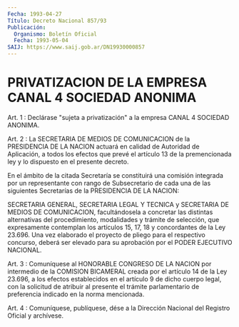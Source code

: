 ```yaml
---
Fecha: 1993-04-27
Título: Decreto Nacional 857/93
Publicación:
  Organismo: Boletín Oficial
  Fecha: 1993-05-04
SAIJ: https://www.saij.gob.ar/DN19930000857
---
```

# PRIVATIZACION DE LA EMPRESA CANAL 4 SOCIEDAD ANONIMA

<a id="1"></a>
Art. 1 : Declárase "sujeta a privatización" a la empresa CANAL 4 SOCIEDAD ANONIMA.

<a id="2"></a>
Art.  2  :  La  SECRETARIA  DE  MEDIOS  DE  COMUNICACION de la PRESIDENCIA  DE  LA  NACION  actuará  en  calidad  de Autoridad  de Aplicación,  a  todos los efectos que prevé el artículo  13  de  la premencionada ley  y  lo  dispuesto  en  el  presente decreto.

En el ámbito de la citada Secretaría se constituirá  una  comisión integrada  por un representante con rango de Subsecretario de  cada una de las siguientes  Secretarías  de la PRESIDENCIA DE LA NACION:

SECRETARIA GENERAL, SECRETARIA LEGAL  Y  TECNICA  y  SECRETARIA  DE MEDIOS  DE  COMUNICACION,  facultándosela a concretar las distintas alternativas  del  procedimiento,    modalidades    y   trámite  de selección, que expresamente contemplan los artículos 15,  17,  18 y concordantes  de  la  Ley  23.696. Una vez elaborado el proyecto de pliego para el respectivo concurso,  deberá  ser  elevado  para  su aprobación por el PODER EJECUTIVO NACIONAL.

<a id="3"></a>
Art.  3  :  Comuníquese al HONORABLE CONGRESO DE LA NACION por intermedio de la COMISION  BICAMERAL  creada  por el artículo 14 de la  Ley  23.696,  a los efectos establecidos en el  artículo  9  de dicho cuerpo legal,  con  la  solicitud  de atribuir al presente el trámite  parlamentario  de  preferencia  indicado    en   la  norma mencionada.

<a id="4"></a>
Art. 4 : Comuníquese, publíquese, dése a la Dirección Nacional del Registro Oficial y archívese.